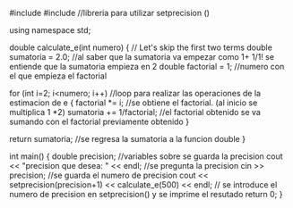 #include <iostream>
#include <iomanip> //libreria para utilizar setprecision ()

using namespace std;

double calculate_e(int numero)
{
  // Let's skip the first two terms
  double sumatoria = 2.0; //al saber que la sumatoria va empezar como 1+ 1/1! se entiende que la sumatoria empieza en 2
  double factorial = 1; //numero con el que empieza el factorial

  for (int i=2; i<numero; i++) //loop para realizar las operaciones de la estimacion de e
  {
    factorial *= i; //se obtiene el factorial. (al inicio se multiplica 1 *2)
    sumatoria += 1/factorial; //el factorial obtenido se va sumando con el factorial previamente obtenido
  }

  return sumatoria; //se regresa la sumatoria a la funcion double
}

int main()
{
  double precision; //variables sobre se guarda la precision
  cout << "precision que desea: " << endl; //se pregunta la precision
  cin >> precision; //se guarda el numero de precision
  cout << setprecision(precision+1) << calculate_e(500) << endl; // se introduce el numero de precision en setprecision() y se imprime el resutado
  return 0;
}
